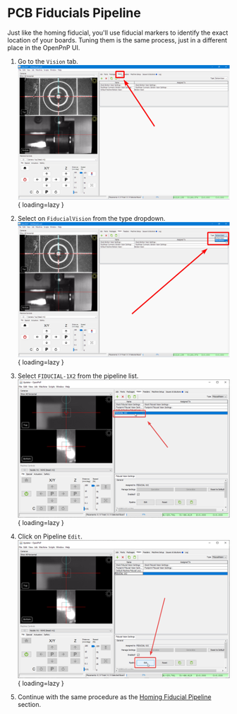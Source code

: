 
# PCB Fiducials Pipeline

Just like the homing fiducial, you'll use fiducial markers to identify the exact location of your boards. Tuning them is the same process, just in a different place in the OpenPnP UI.

1. Go to the `Vision` tab.
  ![Switch to the vision tab](images/vision-tab.png){ loading=lazy }

2. Select on `FiducialVision` from the type dropdown.
  ![Select fiducial vision](images/fiducial-vision-dropdown.png){ loading=lazy }

3. Select `FIDUCIAL-1X2` from the pipeline list.
  ![Select the FIDUCIAL-1X2 pipeline](images/select-fiducial-vision-option.png){ loading=lazy }

4. Click on Pipeline `Edit`.
  ![Edit the pipeline](images/edit-pcb-fiducial-pipeline.png){ loading=lazy }

5. Continue with the same procedure as the [Homing Fiducial Pipeline](2-homing-fiducial-pipeline.md#check-the-debug-results) section.
